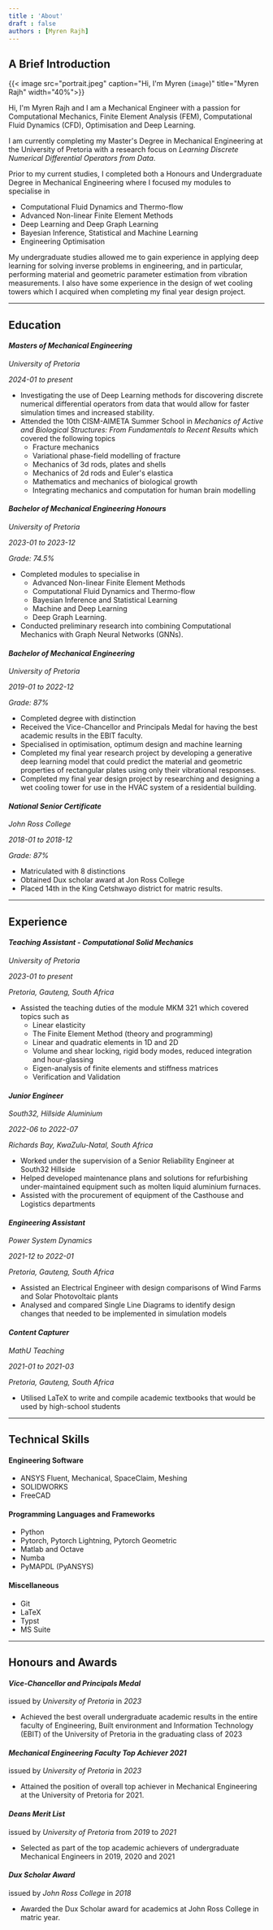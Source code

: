 ```yaml
---
title : 'About'
draft : false
authors : [Myren Rajh]
---
```



## A Brief Introduction
{{< image src="portrait.jpeg" 
          caption="Hi, I'm Myren (`image`)" 
          title="Myren Rajh"
          width="40%">}}


Hi, I'm Myren Rajh and I am a Mechanical Engineer with a passion for Computational Mechanics, Finite Element Analysis (FEM), Computational Fluid Dynamics (CFD), Optimisation and Deep Learning.

I am currently completing my Master's Degree in Mechanical Engineering at the University of Pretoria with a research focus on *Learning Discrete Numerical Differential Operators from Data*.

 Prior to my current studies, I completed both a Honours and Undergraduate Degree in Mechanical Engineering where I focused my modules to specialise in 

- Computational Fluid Dynamics and Thermo-flow
- Advanced Non-linear Finite Element Methods
- Deep Learning and Deep Graph Learning
- Bayesian Inference, Statistical and Machine Learning
- Engineering Optimisation

My undergraduate studies allowed me to gain experience in applying deep learning for solving inverse problems in engineering, and in particular, performing material and geometric parameter estimation from vibration measurements. I also have some experience in the design of wet cooling towers which I acquired when completing my final year design project.

---

## Education
#### *Masters of Mechanical Engineering*

*University of Pretoria*

*2024-01  to  present*

- Investigating the use of Deep Learning methods for discovering discrete numerical differential operators from data that would allow for faster simulation times and increased stability.
- Attended the 10th CISM-AIMETA Summer School in *Mechanics of Active and Biological Structures: From Fundamentals to Recent Results* which covered the following topics
    - Fracture mechanics
    - Variational phase-field modelling of fracture
    - Mechanics of 3d rods, plates and shells
    - Mechanics of 2d rods and Euler's elastica
    - Mathematics and mechanics of biological growth
    - Integrating mechanics and computation for human brain modelling


#### *Bachelor of Mechanical Engineering Honours*

*University of Pretoria* 

*2023-01  to  2023-12*

*Grade: 74.5%*

- Completed modules to specialise in 
    - Advanced Non-linear Finite Element Methods
    - Computational Fluid Dynamics and Thermo-flow
    - Bayesian Inference and Statistical Learning 
    - Machine and Deep Learning
    - Deep Graph Learning. 
- Conducted preliminary research into combining Computational Mechanics with Graph Neural Networks (GNNs).


#### *Bachelor of Mechanical Engineering*

*University of Pretoria* 

*2019-01  to  2022-12*

*Grade: 87%*

- Completed degree with distinction
- Received the Vice-Chancellor and Principals Medal for having the best academic results in the EBIT faculty. 
- Specialised in optimisation, optimum design and machine learning
- Completed my final year research project by developing a generative deep learning model that could predict the material and geometric properties of rectangular plates using only their vibrational responses.
-  Completed my final year design project by researching and designing a wet cooling tower for use in the HVAC system of a residential building. 


#### *National Senior Certificate*

*John Ross College* 

*2018-01  to  2018-12*

*Grade: 87%*

- Matriculated with 8 distinctions 
- Obtained Dux scholar award at Jon Ross College 
- Placed 14th in the King Cetshwayo district for matric results.

---

## Experience
#### *Teaching Assistant - Computational Solid Mechanics*

*University of Pretoria* 

*2023-01  to  present*

*Pretoria, Gauteng, South Africa*

- Assisted the teaching duties of the module MKM 321 which covered topics such as
    - Linear elasticity
    - The Finite Element Method (theory and programming)
    - Linear and quadratic elements in 1D and 2D
    - Volume and shear locking, rigid body modes, reduced integration and hour-glassing
    - Eigen-analysis of finite elements and stiffness matrices
    - Verification and Validation


#### *Junior Engineer*

*South32, Hillside Aluminium* 

*2022-06  to  2022-07*

*Richards Bay, KwaZulu-Natal, South Africa*

- Worked under the supervision of a Senior Reliability Engineer at South32 Hillside
- Helped developed maintenance plans and solutions for refurbishing under-maintained equipment such as molten liquid aluminium furnaces.
- Assisted with the procurement of equipment of the Casthouse and Logistics departments

#### *Engineering Assistant*

*Power System Dynamics* 

*2021-12  to  2022-01*

*Pretoria, Gauteng, South Africa*

- Assisted an Electrical Engineer with design comparisons of Wind Farms and Solar Photovoltaic plants
- Analysed and compared Single Line Diagrams to identify design changes that needed to be implemented in simulation models

#### *Content Capturer*

*MathU Teaching* 

*2021-01  to  2021-03*

*Pretoria, Gauteng, South Africa*

- Utilised LaTeX to write and compile academic textbooks that would be used by high-school students

---
## Technical Skills
#### Engineering Software
- ANSYS Fluent, Mechanical, SpaceClaim, Meshing
- SOLIDWORKS
- FreeCAD

#### Programming Languages and Frameworks
- Python
- Pytorch, Pytorch Lightning, Pytorch Geometric
- Matlab and Octave
- Numba
- PyMAPDL (PyANSYS)

#### Miscellaneous
- Git
- LaTeX
- Typst
- MS Suite



---
## Honours and Awards
#### *Vice-Chancellor and Principals Medal*
issued by *University of Pretoria* in *2023*

- Achieved the best overall undergraduate academic results in the entire faculty of Engineering, Built environment and Information Technology (EBIT) of the University of Pretoria in the graduating class of 2023

#### *Mechanical Engineering Faculty Top Achiever 2021*
issued by *University of Pretoria* in *2023*

- Attained the position of overall top achiever in Mechanical Engineering at the University of Pretoria for 2021.

#### *Deans Merit List*
issued by *University of Pretoria* from *2019* to *2021*

- Selected as part of the top academic achievers of undergraduate Mechanical Engineers in  2019, 2020 and 2021

#### *Dux Scholar Award*
issued by *John Ross College* in *2018*

- Awarded the Dux Scholar award for academics at John Ross College in matric year.

